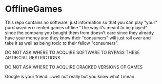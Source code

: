 # OfflineGames
This repo contains no software, just information so that you can play "your" purchased errr rented games offline "The way it's meant to be played" since the company you bought them from doesn't care since they already have your money and they know their "consumers" will just roll over and take it as well as being toxic to their fellow "consumers".

DO NOT ASK WHERE TO ACQUIRE SOFTWARE TO BYPASS THESE ARTIFICIAL RESTRICTIONS

DO NOT ASK WHERE TO ACQUIRE CRACKED VERSIONS OF GAMES

Google is your friend....well not really but you know what I mean.
